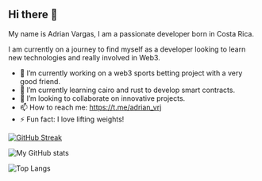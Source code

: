 ## Hi there 👋

<!--
**adrianvrj/adrianvrj** is a ✨ _special_ ✨ repository because its `README.md` (this file) appears on your GitHub profile.

Here are some ideas to get you started:

- 🔭 I’m currently working on ...
- 🌱 I’m currently learning ...
- 👯 I’m looking to collaborate on ...
- 🤔 I’m looking for help with ...
- 💬 Ask me about ...
- 📫 How to reach me: ...
- 😄 Pronouns: ...
- ⚡ Fun fact: ...
-->

My name is Adrian Vargas, I am a passionate developer born in Costa Rica.

I am currently on a journey to find myself as a developer looking to learn new technologies and really involved in Web3.

- 🔭 I’m currently working on a web3 sports betting project with a very good friend.
- 🌱 I’m currently learning cairo and rust to develop smart contracts.
- 👯 I’m looking to collaborate on innovative projects.
- 📫 How to reach me: https://t.me/adrian_vrj
- ⚡ Fun fact: I love lifting weights!

[![GitHub Streak](https://streak-stats.demolab.com/?user=adrianvrj)](https://git.io/streak-stats)

![My GitHub stats](https://github-readme-stats.vercel.app/api?username=adrianvrj&show_icons=true&theme=transparent)

![Top Langs](https://github-readme-stats.vercel.app/api/top-langs/?username=adrianvrj&hide_progress=false&theme=transparent)
